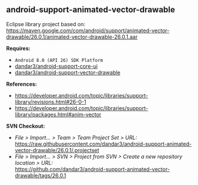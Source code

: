## android-support-animated-vector-drawable

Eclipse library project based on:<br/>
https://maven.google.com/com/android/support/animated-vector-drawable/26.0.1/animated-vector-drawable-26.0.1.aar

**Requires:**
- `Android 8.0 (API 26) SDK Platform`
- [dandar3/android-support-core-ui](https://github.com/dandar3/android-support-core-ui/tree/26.0.1)
- [dandar3/android-support-vector-drawable](https://github.com/dandar3/android-support-vector-drawable/tree/26.0.1)

**References:**
- https://developer.android.com/topic/libraries/support-library/revisions.html#26-0-1
- https://developer.android.com/topic/libraries/support-library/packages.html#anim-vector

**SVN Checkout:**
- _File > Import... > Team > Team Project Set > URL:_<br/>
  https://raw.githubusercontent.com/dandar3/android-support-animated-vector-drawable/26.0.1/.projectset
- _File > Import... > SVN > Project from SVN > Create a new repository location > URL:_<br/>
  https://github.com/dandar3/android-support-animated-vector-drawable/tags/26.0.1
